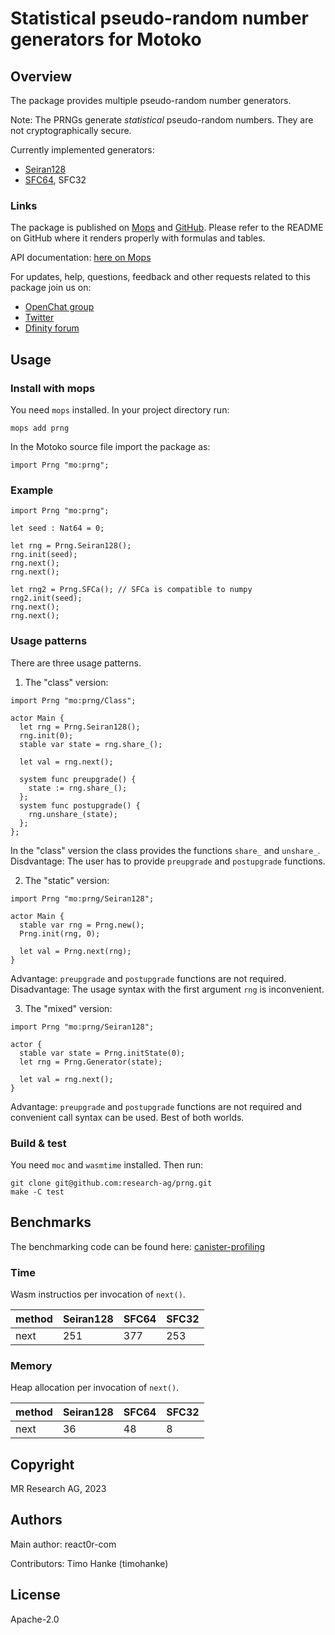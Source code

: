 # Statistical pseudo-random number generators for Motoko

## Overview

The package provides multiple pseudo-random number generators.

Note: The PRNGs generate _statistical_ pseudo-random numbers. They are not cryptographically secure.

Currently implemented generators:
* [Seiran128](https://github.com/andanteyk/prng-seiran)
* [SFC64](https://numpy.org/doc/stable/reference/random/bit_generators/sfc64.html), SFC32

### Links

The package is published on [Mops](https://mops.one/prng) and [GitHub](https://github.com/research-ag/prng).
Please refer to the README on GitHub where it renders properly with formulas and tables.

API documentation: [here on Mops](https://mops.one/prng/docs/lib)

For updates, help, questions, feedback and other requests related to this package join us on:

* [OpenChat group](https://oc.app/2zyqk-iqaaa-aaaar-anmra-cai)
* [Twitter](https://twitter.com/mr_research_ag)
* [Dfinity forum](https://forum.dfinity.org/)

## Usage

### Install with mops

You need `mops` installed. In your project directory run:
```
mops add prng
```

In the Motoko source file import the package as:
```
import Prng "mo:prng";
```

### Example

```
import Prng "mo:prng";

let seed : Nat64 = 0;

let rng = Prng.Seiran128();
rng.init(seed);
rng.next();
rng.next();

let rng2 = Prng.SFCa(); // SFCa is compatible to numpy
rng2.init(seed);
rng.next();
rng.next();
```

### Usage patterns

There are three usage patterns.

1. The "class" version:
```
import Prng "mo:prng/Class";

actor Main {
  let rng = Prng.Seiran128();
  rng.init(0);
  stable var state = rng.share_();

  let val = rng.next();

  system func preupgrade() {
    state := rng.share_();
  };
  system func postupgrade() {
    rng.unshare_(state);
  };
};
```
In the "class" version the class provides the functions `share_` and `unshare_`.
Disdvantage:
The user has to provide `preupgrade` and `postupgrade` functions.

2. The "static" version:
```
import Prng "mo:prng/Seiran128";

actor Main {
  stable var rng = Prng.new();
  Prng.init(rng, 0);
  
  let val = Prng.next(rng);
}
```
Advantage: 
`preupgrade` and `postupgrade` functions are not required.
Disadvantage: 
The usage syntax with the first argument `rng` is inconvenient.

3. The "mixed" version:
```
import Prng "mo:prng/Seiran128";

actor {
  stable var state = Prng.initState(0);
  let rng = Prng.Generator(state);

  let val = rng.next();
}
```
Advantage: 
`preupgrade` and `postupgrade` functions are not required and convenient call syntax can be used.
Best of both worlds.

### Build & test

You need `moc` and `wasmtime` installed.
Then run:
```
git clone git@github.com:research-ag/prng.git
make -C test
```

## Benchmarks

The benchmarking code can be found here: [canister-profiling](https://github.com/research-ag/canister-profiling)

### Time

Wasm instructios per invocation of `next()`.

|method|Seiran128|SFC64|SFC32|
|---|---|---|---|
|next|251|377|253|

### Memory

Heap allocation per invocation of `next()`.
 
|method|Seiran128|SFC64|SFC32|
|---|---|---|---|
|next|36|48|8|

## Copyright

MR Research AG, 2023
## Authors

Main author: react0r-com

Contributors: Timo Hanke (timohanke) 
## License 

Apache-2.0
